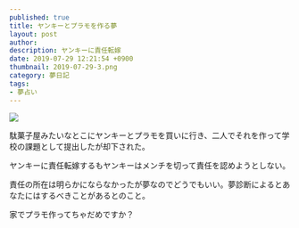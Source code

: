 ```yaml
---
published: true
title: ヤンキーとプラモを作る夢
layout: post
author: 
description: ヤンキーに責任転嫁
date: 2019-07-29 12:21:54 +0900
thumbnail: 2019-07-29-3.png
category: 夢日記
tags:
- 夢占い
---
```


![]({{site.baseurl}}/assets/img/2019-07-29-3.png)

駄菓子屋みたいなとこにヤンキーとプラモを買いに行き、二人でそれを作って学校の課題として提出したが却下された。

ヤンキーに責任転嫁するもヤンキーはメンチを切って責任を認めようとしない。

責任の所在は明らかにならなかったが夢なのでどうでもいい。夢診断によるとあなたにはするべきことがあるとのこと。

家でプラモ作ってちゃだめですか？



